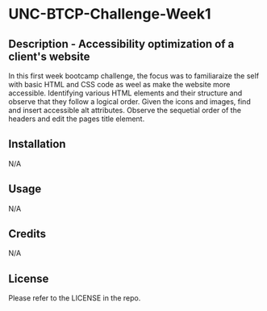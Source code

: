 # UNC-BTCP-Challenge-Week1
## Description - Accessibility optimization of a client's website


In this first week bootcamp challenge, the focus was to familiaraize the self with basic HTML and CSS code as weel as make the website more accessible. Identifying various HTML elements and their structure and observe that they follow a logical order. Given the icons and images, find and insert accessible alt attributes. Observe the sequetial order of the headers and edit the pages title element.

## Installation
N/A

## Usage
N/A

## Credits

N/A

## License

Please refer to the LICENSE in the repo.
